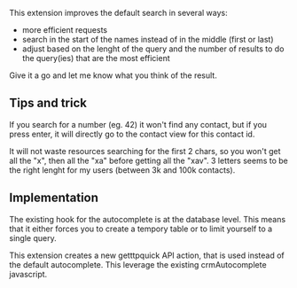 This extension improves the default search in several ways:
- more efficient requests
- search in the start of the names instead of in the middle (first or last)
- adjust based on the lenght of the query and the number of results to do the query(ies) that are the most efficient

Give it a go and let me know what you think of the result.

## Tips and trick ##
If you search for a number (eg. 42) it won't find any contact, but if you press enter, it will directly go to the contact view for this contact id.

It will not waste resources searching for the first 2 chars, so you won't get all the "x", then all the "xa" before getting all the "xav". 3 letters seems to be the right lenght for my users (between 3k and 100k contacts).

## Implementation ##
The existing hook for the autocomplete is at the database level. 
This means that it either forces you to create a tempory table or to limit yourself to a single query.

This extension creates a new getttpquick API action, that is used instead of the default autocomplete. This leverage the existing crmAutocomplete javascript.
